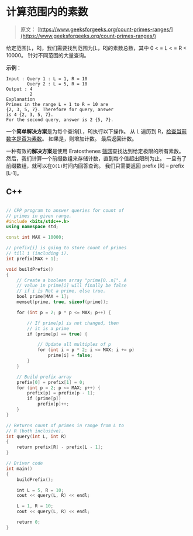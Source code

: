 # 计算范围内的素数

> 原文： [https://www.geeksforgeeks.org/count-primes-ranges/](https://www.geeksforgeeks.org/count-primes-ranges/)

给定范围[L，R]，我们需要找到范围为[L，R]的素数总数，其中 0 < = L < = R < 10000。 针对不同范围的大量查询。

**示例**：

```
Input : Query 1 : L = 1, R = 10
        Query 2 : L = 5, R = 10
Output : 4
         2
Explanation
Primes in the range L = 1 to R = 10 are 
{2, 3, 5, 7}. Therefore for query, answer 
is 4 {2, 3, 5, 7}.
For the second query, answer is 2 {5, 7}.

```



一个**简单解决方案**是为每个查询[L，R]执行以下操作。 从 L 遍历到 R，[检查当前数字是否为素数](https://www.geeksforgeeks.org/prime-numbers/)。 如果是，则增加计数。 最后返回计数。

一种有效的**解决方案**是使用 Eratosthenes [筛网](https://www.geeksforgeeks.org/sieve-of-eratosthenes/)查找达到给定极限的所有素数。 然后，我们计算一个前缀数组来存储计数，直到每个值超出限制为止。 一旦有了前缀数组，就可以在`O(1)`时间内回答查询。 我们只需要返回 prefix [R] – prefix [L-1]。

## C++ 

```cpp

// CPP program to answer queries for count of 
// primes in given range. 
#include <bits/stdc++.h> 
using namespace std; 

const int MAX = 10000; 

// prefix[i] is going to store count of primes 
// till i (including i). 
int prefix[MAX + 1]; 

void buildPrefix() 
{ 
    // Create a boolean array "prime[0..n]". A  
    // value in prime[i] will finally be false  
    // if i is Not a prime, else true. 
    bool prime[MAX + 1]; 
    memset(prime, true, sizeof(prime)); 

    for (int p = 2; p * p <= MAX; p++) { 

        // If prime[p] is not changed, then  
        // it is a prime 
        if (prime[p] == true) { 

            // Update all multiples of p 
            for (int i = p * 2; i <= MAX; i += p) 
                prime[i] = false; 
        } 
    } 

    // Build prefix array 
    prefix[0] = prefix[1] = 0; 
    for (int p = 2; p <= MAX; p++) { 
        prefix[p] = prefix[p - 1]; 
        if (prime[p]) 
            prefix[p]++; 
    } 
} 

// Returns count of primes in range from L to 
// R (both inclusive). 
int query(int L, int R) 
{ 
    return prefix[R] - prefix[L - 1]; 
} 

// Driver code 
int main() 
{ 
    buildPrefix(); 

    int L = 5, R = 10; 
    cout << query(L, R) << endl; 

    L = 1, R = 10; 
    cout << query(L, R) << endl; 

    return 0; 
} 

```